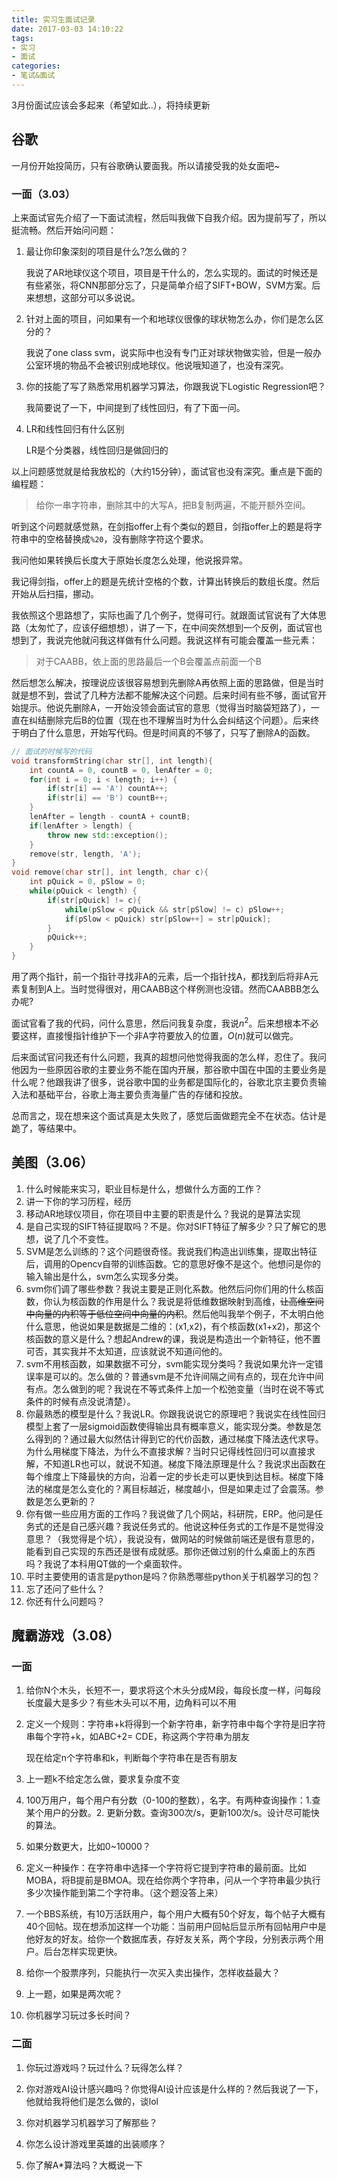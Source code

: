 ```yaml
---
title: 实习生面试记录
date: 2017-03-03 14:10:22
tags:
- 实习
- 面试
categories:
- 笔试&面试
---
```


3月份面试应该会多起来（希望如此..），将持续更新

## 谷歌

一月份开始投简历，只有谷歌确认要面我。所以请接受我的处女面吧~

<!--more-->

### 一面（3.03）

上来面试官先介绍了一下面试流程，然后叫我做下自我介绍。因为提前写了，所以挺流畅。然后开始问问题：

1. 最让你印象深刻的项目是什么?怎么做的？

   我说了AR地球仪这个项目，项目是干什么的，怎么实现的。面试的时候还是有些紧张，将CNN那部分忘了，只是简单介绍了SIFT+BOW，SVM方案。后来想想，这部分可以多说说。

2. 针对上面的项目，问如果有一个和地球仪很像的球状物怎么办，你们是怎么区分的？

   我说了one class svm，说实际中也没有专门正对球状物做实验，但是一般办公室环境的物品不会被识别成地球仪。他说哦知道了，也没有深究。

3. 你的技能了写了熟悉常用机器学习算法，你跟我说下Logistic Regression吧？

   我简要说了一下，中间提到了线性回归，有了下面一问。

4. LR和线性回归有什么区别

   LR是个分类器，线性回归是做回归的

以上问题感觉就是给我放松的（大约15分钟），面试官也没有深究。重点是下面的编程题：

> 给你一串字符串，删除其中的大写A，把B复制两遍，不能开额外空间。

听到这个问题就感觉熟，在剑指offer上有个类似的题目，剑指offer上的题是将字符串中的空格替换成`%20`，没有删除字符这个要求。

我问他如果转换后长度大于原始长度怎么处理，他说报异常。

我记得剑指，offer上的题是先统计空格的个数，计算出转换后的数组长度。然后开始从后扫描，挪动。

我依照这个思路想了，实际也画了几个例子，觉得可行。就跟面试官说有了大体思路（太匆忙了，应该仔细想想），讲了一下，在中间突然想到一个反例，面试官也想到了，我说完他就问我这样做有什么问题。我说这样有可能会覆盖一些元素：

> 对于CAABB，依上面的思路最后一个B会覆盖点前面一个B

然后想怎么解决，按理说应该很容易想到先删除A再依照上面的思路做，但是当时就是想不到，尝试了几种方法都不能解决这个问题。后来时间有些不够，面试官开始提示。他说先删除A，一开始没领会面试官的意思（觉得当时脑袋短路了），一直在纠结删除完后B的位置（现在也不理解当时为什么会纠结这个问题）。后来终于明白了什么意思，开始写代码。但是时间真的不够了，只写了删除A的函数。

```c++
// 面试的时候写的代码
void transformString(char str[], int length){
	int countA = 0, countB = 0, lenAfter = 0;
	for(int i = 0; i < length; i++) {
        if(str[i] == 'A') countA++;
        if(str[i] == 'B') countB++;
    }
    lenAfter = length - countA + countB;
    if(lenAfter > length) {
        throw new std::exception();
    }
    remove(str, length, 'A');
}
void remove(char str[], int length, char c){
    int pQuick = 0, pSlow = 0;
    while(pQuick < length) {
        if(str[pQuick] != c){
            while(pSlow < pQuick && str[pSlow] != c) pSlow++;
            if(pSlow < pQuick) str[pSlow++] = str[pQuick];
        }
        pQuick++;
    }
}
```

用了两个指针，前一个指针寻找非A的元素，后一个指针找A，都找到后将非A元素复制到A上。当时觉得很对，用CAABB这个样例测也没错。然而CAABBB怎么办呢?

面试官看了我的代码，问什么意思，然后问我复杂度，我说$n^2$。后来想根本不必要这样，直接慢指针维护下一个非A字符要放入的位置，$O(n)$就可以做完。

后来面试官问我还有什么问题，我真的超想问他觉得我面的怎么样，忍住了。我问他因为一些原因谷歌的主要业务不能在国内开展，那谷歌中国在中国的主要业务是什么呢？他跟我讲了很多，说谷歌中国的业务都是国际化的，谷歌北京主要负责输入法和基础平台，谷歌上海主要负责海量广告的存储和投放。

总而言之，现在想来这个面试真是太失败了，感觉后面做题完全不在状态。估计是跪了，等结果中。

## 美图（3.06）

1. 什么时候能来实习，职业目标是什么，想做什么方面的工作？
2. 讲一下你的学习历程，经历
3. 移动AR地球仪项目，你在项目中主要的职责是什么？我说的是算法实现
4. 是自己实现的SIFT特征提取吗？不是。你对SIFT特征了解多少？只了解它的思想，说了几个不变性。
5. SVM是怎么训练的？这个问题很奇怪。我说我们构造出训练集，提取出特征后，调用的Opencv自带的训练函数。它的意思好像不是这个。他想问是你的输入输出是什么，svm怎么实现多分类。
6. svm你们调了哪些参数？我说主要是正则化系数。他然后问你们用的什么核函数，你认为核函数的作用是什么？我说是将低维数据映射到高维，~~让高维空间中向量的内积等于低位空间中向量的内积~~。然后他叫我举个例子，不太明白他什么意思，他说如果是数据是二维的：(x1,x2)，有个核函数(x1+x2)，那这个核函数的意义是什么？想起Andrew的课，我说是构造出一个新特征，他不置可否，其实我并不太知道，应该就说不知道问他的。
7. svm不用核函数，如果数据不可分，svm能实现分类吗？我说如果允许一定错误率是可以的。怎么做的？普通svm是不允许间隔之间有点的，现在允许中间有点。怎么做到的呢？我说在不等式条件上加一个松弛变量（当时在说不等式条件的时候有点没说清楚）。
8. 你最熟悉的模型是什么？我说LR。你跟我说说它的原理吧？我说实在线性回归模型上套了一层sigmoid函数使得输出具有概率意义，能实现分类。参数是怎么得到的？通过最大似然估计得到它的代价函数，通过梯度下降法迭代求导。为什么用梯度下降法，为什么不直接求解？当时只记得线性回归可以直接求解，不知道LR也可以，就说不知道。梯度下降法原理是什么？我说求出函数在每个维度上下降最快的方向，沿着一定的步长走可以更快到达目标。梯度下降法的梯度是怎么变化的？离目标越近，梯度越小，但是如果走过了会震荡。参数是怎么更新的？
9. 你有做一些应用方面的工作吗？我说做了几个网站，科研院，ERP。他问是任务式的还是自己感兴趣？我说任务式的。他说这种任务式的工作是不是觉得没意思？（我觉得是个坑），我说没有，做网站的时候做前端还是很有意思的，能看到自己实现的东西还是很有成就感。那你还做过别的什么桌面上的东西吗？我说了本科用QT做的一个桌面软件。
10. 平时主要使用的语言是python是吗？你熟悉哪些python关于机器学习的包？
11. 忘了还问了些什么？
12. 你还有什么问题吗？

## 魔霸游戏（3.08）

### 一面

1. 给你N个木头，长短不一，要求将这个木头分成M段，每段长度一样，问每段长度最大是多少？有些木头可以不用，边角料可以不用

2. 定义一个规则：字符串+k将得到一个新字符串，新字符串中每个字符是旧字符串每个字符+k，如ABC+2= CDE，称这两个字符串为朋友

   现在给定n个字符串和k，判断每个字符串在是否有朋友

3. 上一题k不给定怎么做，要求复杂度不变

4. 100万用户，每个用户有分数（0-100的整数），名字。有两种查询操作：1.查某个用户的分数。2. 更新分数。查询300次/s，更新100次/s。设计尽可能快的算法。

5. 如果分数更大，比如0~10000？

6. 定义一种操作：在字符串中选择一个字符将它提到字符串的最前面。比如MOBA，将B提前是BMOA。现在给你两个字符串，问从一个字符串最少执行多少次操作能到第二个字符串。（这个题没答上来）

7. 一个BBS系统，有10万活跃用户，每个用户大概有50个好友，每个帖子大概有40个回帖。现在想添加这样一个功能：当前用户回帖后显示所有回帖用户中是他好友的好友。给你一个数据库表，存好友关系，两个字段，分别表示两个用户。后台怎样实现更快。

8. 给你一个股票序列，只能执行一次买入卖出操作，怎样收益最大？

9. 上一题，如果是两次呢？

10. 你机器学习玩过多长时间？


### 二面

1. 你玩过游戏吗？玩过什么？玩得怎么样？
2. 你对游戏AI设计感兴趣吗？你觉得AI设计应该是什么样的？然后我说了一下，他就给我将他们是怎么做的，谈lol
3. 你对机器学习机器学习了解那些？
4. 你怎么设计游戏里英雄的出装顺序？
5. 你了解A*算法吗？大概说一下

   
   ​